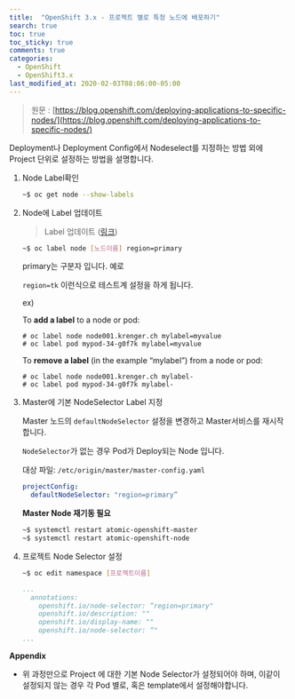 ```yaml
---
title:  "OpenShift 3.x - 프로젝트 별로 특정 노드에 배포하기"
search: true
toc: true
toc_sticky: true
comments: true
categories: 
  - OpenShift
  - OpenShift3.x
last_modified_at: 2020-02-03T08:06:00-05:00
---
```

> 원문 : [https://blog.openshift.com/deploying-applications-to-specific-nodes/](https://blog.openshift.com/deploying-applications-to-specific-nodes/)

Deployment나 Deployment Config에서 Nodeselect를 지정하는 방법 외에 Project 단위로 설정하는 방법을 설명합니다.



1. Node Label확인 

   ```bash
   ~$ oc get node --show-labels
   ```

   

2. Node에 Label 업데이트

   > Label 업데이트 ([링크](https://docs.openshift.com/container-platform/3.7/admin_guide/manage_nodes.html#updating-labels-on-nodes))

   ```bash
   ~$ oc label node [노드이름] region=primary
   ```

   primary는 구분자 입니다. 예로

   `region=tk` 이런식으로 테스트계 설정을 하게 됩니다.

   

   ex)

   To **add a label** to a node or pod:

   ```
   # oc label node node001.krenger.ch mylabel=myvalue
   # oc label pod mypod-34-g0f7k mylabel=myvalue
   ```

   To **remove a label** (in the example “mylabel”) from a node or pod:

   ```
   # oc label node node001.krenger.ch mylabel-
   # oc label pod mypod-34-g0f7k mylabel-
   ```

   

3. Master에 기본 NodeSelector Label 지정

   Master 노드의 `defaultNodeSelector` 설정을 변경하고 Master서비스를 재시작 합니다.

   `NodeSelector`가 없는 경우 Pod가 Deploy되는 Node 입니다. 

   대상 파일: `/etc/origin/master/master-config.yaml`

   ```yaml
   projectConfig:
     defaultNodeSelector: "region=primary” 
   ```

   **Master Node 재기동 필요**

   ```bash
   ~$ systemctl restart atomic-openshift-master
   ~$ systemctl restart atomic-openshift-node
   ```

   

4. 프로젝트 Node Selector 설정

   ```bash
   ~$ oc edit namespace [프로젝트이름]
   ```

   ```yaml
   ...
     annotations:
       openshift.io/node-selector: “region=primary"
       openshift.io/description: ""
       openshift.io/display-name: ""
       openshift.io/node-selector: “"
   ...    
   ```

   

**Appendix**

- 위 과정만으로 Project 에 대한 기본 Node Selector가 설정되어야 하며, 이같이 설정되지 않는 경우 각 Pod 별로, 혹은 template에서 설정해야합니다.

